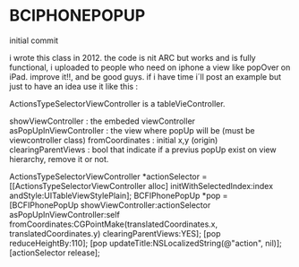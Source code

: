 BCIPHONEPOPUP
=============

initial commit

i wrote this class in 2012. the code is nit ARC but works and is fully functional, i uploaded to people who need on iphone
a view like popOver on iPad. improve it!!, and be good guys. if i have time i´ll post an example but just to have an idea
use it like this :

ActionsTypeSelectorViewController is a tableVieController. 

showViewController : the embeded viewController
asPopUpInViewController : the view where popUp will be (must be viewcontroller class)
fromCoordinates : initial x,y (origin)
clearingParentViews : bool that indicate if a previus popUp exist on view hierarchy, remove it or not.

 ActionsTypeSelectorViewController *actionSelector = [[ActionsTypeSelectorViewController alloc]  initWithSelectedIndex:index andStyle:UITableViewStylePlain];
 BCFIPhonePopUp *pop  =     [BCFIPhonePopUp showViewController:actionSelector 
                                       asPopUpInViewController:self 
                                               fromCoordinates:CGPointMake(translatedCoordinates.x, translatedCoordinates.y)
                                           clearingParentViews:YES];
    [pop reduceHeightBy:110];
    [pop updateTitle:NSLocalizedString(@"action", nil)];
    [actionSelector release];
